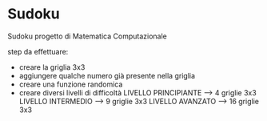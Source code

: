 # Sudoku
Sudoku progetto di Matematica Computazionale


step da effettuare:
- creare la griglia 3x3
- aggiungere qualche numero già presente nella griglia
- creare una funzione randomica
- creare diversi livelli di difficoltà
    LIVELLO PRINCIPIANTE --> 4 griglie 3x3
    LIVELLO INTERMEDIO --> 9 griglie 3x3
    LIVELLO AVANZATO --> 16 griglie 3x3
